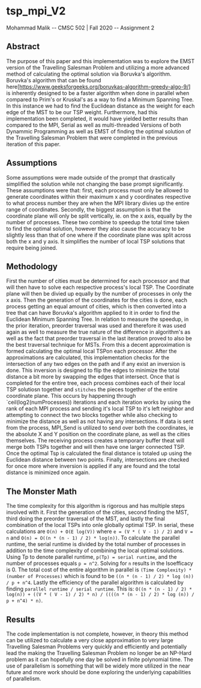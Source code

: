# tsp_mpi_V2

Mohammad Malik -- CMSC 502 | Fall 2020 -- Assignment 2

## Abstract
The purpose of this paper and this implementation was to explore the EMST version of the Travelling Salesman Problem and utilizing a more advanced method of calculating the optimal solution via Boruvka's algorithm. Boruvka's algorithm that can be found here[https://www.geeksforgeeks.org/boruvkas-algorithm-greedy-algo-9/] is inherently designed to be a faster algorithm when done in parallel when compared to Prim's or Kruskal's as a way to find a Minimum Spanning Tree. In this instance we had to find the Euclidean distance as the weight for each edge of the MST to be our TSP weight. Furthermore, had this implementation been completed, it would have yielded better results than compared to the MPI, Serial as well as multi-threaded Versions of both Dynammic Programming as well as EMST of finding the optimal solution of the Travelling Salesman Problem that were completed in the previous iteration of this paper. 

## Assumptions
Some assumptions were made outside of the prompt that drastically simplified the solution while not changing the base prompt significantly. These assumptions were that: first, each process must only be allowed to generate coordinates within their maximum x and y coordinates respective to what process number they are when the MPI library divies up the entire range of coordinates. Secondly, the biggest assumption is that the coordinate plane will only be split vertically, ie. on the x axis, equally by the number of processes. These two combine to speedup the total time taken to find the optimal solution, however they also cause the accuracy to be slightly less than that of one where if the coordinate plane was split across both the x and y axis. It simplifies the number of local TSP solutions that require being  joined.

## Methodology
First the number of cities must be determined for each processor and that will then have to solve each respective process's local TSP. The Coordinate plane will then be divied up equally by the number of processes in only the x axis. Then the generation of the coordinates for the cities is done, each process getting an equal amount of cities, which is then converted into a tree that can have Boruvka's algorithm applied to it in order to find the Euclidean Minimum Spanning Tree. In relation to measure the speedup, in the prior iteration, preorder traversal was used and therefore it was used again as well to measure the true nature of the difference in algorithm's as well as the fact that preorder traversal in the last iteration proved to also be the best traversal technique for MSTs. From this a decent approximation is formed calculating the optimal local TSPon each processor. After the approximations are calculated, this implementation checks for the intersection of any two edges on the path and if any exist an inversion is done. This inversion is designed to flip the edges to minimize the total distance a bit more by swapping the edges that intersect. Once that is completed for the entire tree, each process combines each of their local TSP solutiosn together and `stitches` the pieces together of the entire coordinate plane. This occurs by happening through `ceil(log2(numProcesses)) iterations and each iteration works by using the rank of each MPI process and sending it's local TSP to it's left neighbor and attempting to connect the two blocks together while also checking to minimize the distance as well as not having any intersections. If data is sent from the process, MPI_Send is utilized to send over both the coordinates, ie the absolute X and Y position on the coordinate plane, as well as the cities themselves. The receiving process creates a temporary buffer theat will merge both TSPs together and will then have one larger connected TSP. Once the optimal Tsp is calculated the final distance is totaled up using the Euclidean distance between two points. Finally, intersections are checked for once more where inversion is applied if any are found and the total distance is minimized once again.

## The Monster Math
The time complexity for this algorithm is rigorous and has multiple steps involved with it. First the generation of the cities, second finding the MST, third doing the preorder traversal of the MST, and lastly the final combination of the local TSPs into onle globally optimal TSP. In serial, these calculations are `O(n) + O(E log(V))` where `e = (V * ( V - 1) / 2)` and `V = n` and `O(n) = O((n * (n - 1) / 2) * log(n))`. To calculate the parallel runtime, the serial runtime is divided by the total number of processes in addition to the time complexity of combining the local optimal solutions. Using Tp to denote parallel runtime, `p(Tp) = serial runtime`, and the number of processes equals `p = n^2`. Solving for `n` results in the Isoefficacy is 0. The total cost of the entire algorithm in parallel is `(Time Complexity) * (number of Processes)` which is found to be `((n * (n - 1) / 2) * log (n)) / p + n^4`. Lastly the efficiency of the parallel algorithm is calculated by finding `parallel runtime / serial runtime`. This is: `O((n * (n - 1) / 2) * log(n)) + ((V * ( V - 1) / 2) * n) / ((((n * (n - 1) / 2) * log (n)) / p + n^4) * n)`.

## Results
The code implementation is not complete, however, in theory this method can be utilized to calculate a very close approximation to very large Travelling Salesman Problems very quickly and efficiently and potentially lead the making the Travelling Salesman Problem no longer be an NP-Hard problem as it can hopefully one day be solved in finite polynomial time. The use of parallelism is something that will be widely more utilized in the near future and more work should be done exploring the underlying capabilities of parallelism.